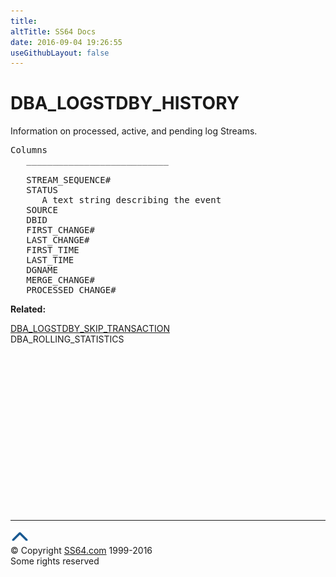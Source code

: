 ```yaml
---
title:
altTitle: SS64 Docs
date: 2016-09-04 19:26:55
useGithubLayout: false
---
```

<!-- #BeginLibraryItem "/Library/head_orad.lbi" --><!-- #EndLibraryItem --><h1>DBA_LOGSTDBY_HISTORY</h1>
<p> Information on processed, active, and pending log Streams.</p> 
 
<pre>Columns
   ___________________________
 
   STREAM_SEQUENCE#
   STATUS
      A text string describing the event
   SOURCE
   DBID
   FIRST_CHANGE#
   LAST_CHANGE#
   FIRST_TIME
   LAST_TIME
   DGNAME
   MERGE_CHANGE#
   PROCESSED_CHANGE#
</pre>
<p><b>Related:</b></p>
<p><a href="DBA_LOGSTDBY_SKIP_TRANSACTION.html">DBA_LOGSTDBY_SKIP_TRANSACTION</a><br>
DBA_ROLLING_STATISTICS
</p><!-- #BeginLibraryItem "/Library/foot_orad.lbi" --><p>
<!-- oracle-footer -->
<ins class="adsbygoogle" style="display:inline-block;width:300px;height:250px" data-ad-client="ca-pub-6140977852749469" data-ad-slot="4275490898"></ins>
<script>
(adsbygoogle = window.adsbygoogle || []).push({});
</script></p>
<hr>
<div id="bl" class="footer"><a href="DBA_LOGSTDBY_HISTORY.html#"><img src="../images/top.png" width="30" height="22" alt="Back to the Top"></a></div>
<div id="br" class="footer, tagline">© Copyright <a href="http://ss64.com/">SS64.com</a> 1999-2016<br>
Some rights reserved</div>
<!-- #EndLibraryItem -->

